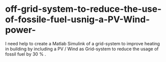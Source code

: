 # off-grid-system-to-reduce-the-use-of-fossile-fuel-usnig-a-PV-Wind-power-
I need help to create a Matlab Simulink of a grid-system to improve heating in building by including a PV / Wind as Grid-system to reduce the usage of fossil fuel by 30 % . 
